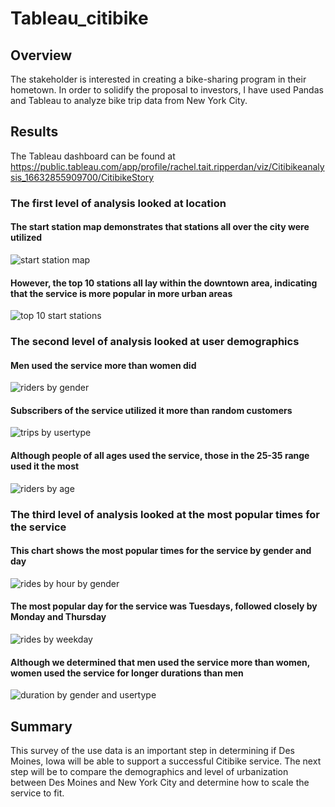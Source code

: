 # Tableau_citibike
## Overview
The stakeholder is interested in creating a bike-sharing program in their hometown. In order to solidify the proposal to investors, I have used Pandas and Tableau to analyze bike trip data from New York City. 

## Results
The Tableau dashboard can be found at https://public.tableau.com/app/profile/rachel.tait.ripperdan/viz/Citibikeanalysis_16632855909700/CitibikeStory

### The first level of analysis looked at location
#### The start station map demonstrates that stations all over the city were utilized
![start station map](/images/start%20station%20map.PNG)

#### However, the top 10 stations all lay within the downtown area, indicating that the service is more popular in more urban areas
![top 10 start stations](/images/top%2010%20start%20stations.PNG)

### The second level of analysis looked at user demographics
#### Men used the service more than women did
![riders by gender](/images/riders%20by%20gender.PNG)

#### Subscribers of the service utilized it more than random customers
![trips by usertype](/images/trips%20by%20usertype.PNG)

#### Although people of all ages used the service, those in the 25-35 range used it the most
![riders by age](/images/riders%20by%20age.PNG)

### The third level of analysis looked at the most popular times for the service
#### This chart shows the most popular times for the service by gender and day
![rides by hour by gender](/images/rides%20by%20hour%20by%20gender.PNG)

#### The most popular day for the service was Tuesdays, followed closely by Monday and Thursday
![rides by weekday](/images/rides%20by%20weekday.PNG)

#### Although we determined that men used the service more than women, women used the service for longer durations than men
![duration by gender and usertype](/images/duration%20by%20gender%20and%20usertype.PNG)

## Summary
This survey of the use data is an important step in determining if Des Moines, Iowa will be able to support a successful Citibike service. The next step will be to compare the demographics and level of urbanization between Des Moines and New York City and determine how to scale the service to fit. 
